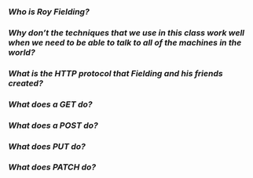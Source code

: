 ### *Who is Roy Fielding?* ###


### *Why don’t the techniques that we use in this class work well when we need to be able to talk to all of the machines in the world?* ###


### *What is the HTTP protocol that Fielding and his friends created?* ###


### *What does a GET do?* ###


### *What does a POST do?* ###


### *What does PUT do?* ###


### *What does PATCH do?* ###

